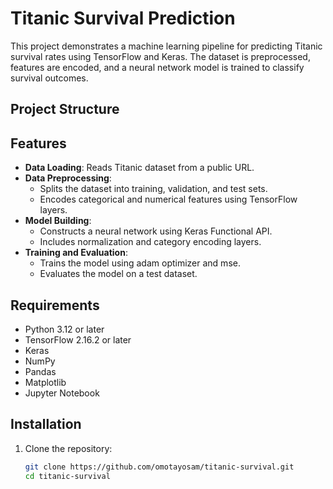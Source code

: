 # Titanic Survival Prediction

This project demonstrates a machine learning pipeline for predicting Titanic survival rates using TensorFlow and Keras. The dataset is preprocessed, features are encoded, and a neural network model is trained to classify survival outcomes.

## Project Structure

## Features

- **Data Loading**: Reads Titanic dataset from a public URL.
- **Data Preprocessing**:
  - Splits the dataset into training, validation, and test sets.
  - Encodes categorical and numerical features using TensorFlow layers.
- **Model Building**:
  - Constructs a neural network using Keras Functional API.
  - Includes normalization and category encoding layers.
- **Training and Evaluation**:
  - Trains the model using adam optimizer and mse.
  - Evaluates the model on a test dataset.

## Requirements

- Python 3.12 or later
- TensorFlow 2.16.2 or later
- Keras
- NumPy
- Pandas
- Matplotlib
- Jupyter Notebook

## Installation

1. Clone the repository:
   ```bash
   git clone https://github.com/omotayosam/titanic-survival.git
   cd titanic-survival
